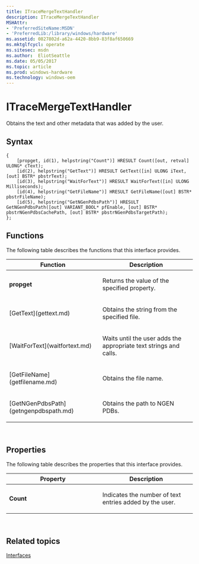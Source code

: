 ```yaml
---
title: ITraceMergeTextHandler
description: ITraceMergeTextHandler
MSHAttr:
- 'PreferredSiteName:MSDN'
- 'PreferredLib:/library/windows/hardware'
ms.assetid: 0827802d-a62a-4420-8bb9-83f8af650669
ms.mktglfcycl: operate
ms.sitesec: msdn
ms.author:  EliotSeattle
ms.date: 05/05/2017
ms.topic: article
ms.prod: windows-hardware
ms.technology: windows-oem
---
```


# ITraceMergeTextHandler


Obtains the text and other metadata that was added by the user.

## Syntax


```
{
    [propget, id(1), helpstring("Count")] HRESULT Count([out, retval] ULONG* cText);
    [id(2), helpstring("GetText")] HRESULT GetText([in] ULONG iText, [out] BSTR* pbstrText);
    [id(3), helpstring("WaitForText")] HRESULT WaitForText([in] ULONG Milliseconds);
    [id(4), helpstring("GetFileName")] HRESULT GetFileName([out] BSTR* pbstrFileName);
    [id(5), helpstring("GetNGenPdbsPath")] HRESULT GetNGenPdbsPath([out] VARIANT_BOOL* pfEnable, [out] BSTR* pbstrNGenPdbsCachePath, [out] BSTR* pbstrNGenPdbsTargetPath);
};
```

## Functions


The following table describes the functions that this interface provides.

<table>
<colgroup>
<col width="50%" />
<col width="50%" />
</colgroup>
<thead>
<tr class="header">
<th>Function</th>
<th>Description</th>
</tr>
</thead>
<tbody>
<tr class="odd">
<td><p><strong>propget</strong></p></td>
<td><p>Returns the value of the specified property.</p></td>
</tr>
<tr class="even">
<td><p>[GetText](gettext.md)</p></td>
<td><p>Obtains the string from the specified file.</p></td>
</tr>
<tr class="odd">
<td><p>[WaitForText](waitfortext.md)</p></td>
<td><p>Waits until the user adds the appropriate text strings and calls.</p></td>
</tr>
<tr class="even">
<td><p>[GetFileName](getfilename.md)</p></td>
<td><p>Obtains the file name.</p></td>
</tr>
<tr class="odd">
<td><p>[GetNGenPdbsPath](getngenpdbspath.md)</p></td>
<td><p>Obtains the path to NGEN PDBs.</p></td>
</tr>
</tbody>
</table>

 

## Properties


The following table describes the properties that this interface provides.

<table>
<colgroup>
<col width="50%" />
<col width="50%" />
</colgroup>
<thead>
<tr class="header">
<th>Property</th>
<th>Description</th>
</tr>
</thead>
<tbody>
<tr class="odd">
<td><p><strong>Count</strong></p></td>
<td><p>Indicates the number of text entries added by the user.</p></td>
</tr>
</tbody>
</table>

 

## Related topics


[Interfaces](interfaces-wprcontrol.md)

 

 







